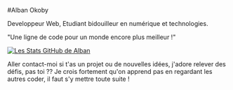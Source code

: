 #Alban Okoby

Developpeur Web, Etudiant bidouilleur en numérique et technologies.

"Une ligne de code pour un monde encore plus meilleur !"


[![Les Stats GitHub de Alban](https://github-readme-stats.vercel.app/api?username=alban-okoby)](https://github.com/anuraghazra/github-readme-stats)

Aller contact-moi si t'as un projet ou de nouvelles idées, j'adore relever des défis, pas toi ?? Je crois fortement qu'on apprend pas en regardant les autres coder, il faut s'y mettre toute suite !